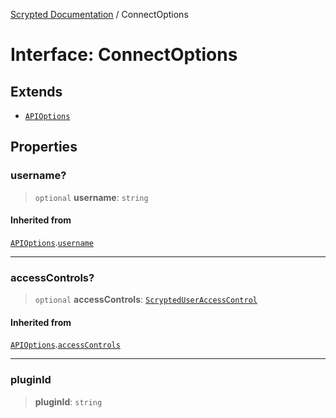 [Scrypted Documentation](../globals.md) / ConnectOptions

# Interface: ConnectOptions

## Extends

- [`APIOptions`](APIOptions.md)

## Properties

### username?

> `optional` **username**: `string`

#### Inherited from

[`APIOptions`](APIOptions.md).[`username`](APIOptions.md#username)

***

### accessControls?

> `optional` **accessControls**: [`ScryptedUserAccessControl`](ScryptedUserAccessControl.md)

#### Inherited from

[`APIOptions`](APIOptions.md).[`accessControls`](APIOptions.md#accesscontrols)

***

### pluginId

> **pluginId**: `string`
